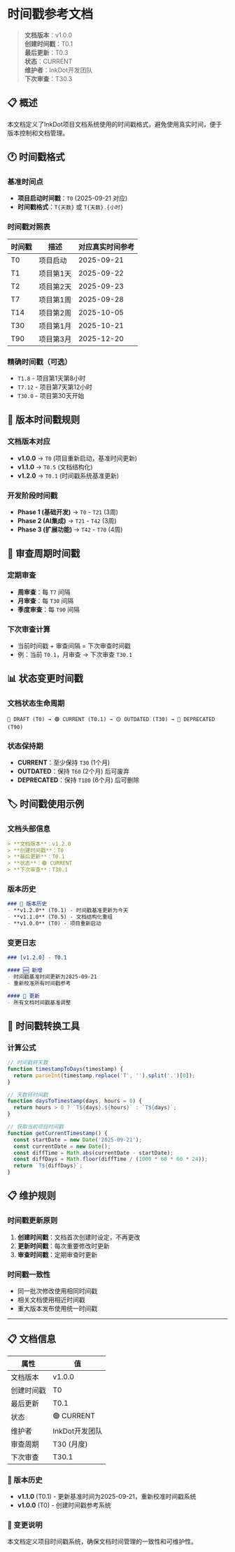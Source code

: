 # 时间戳参考文档
> **文档版本**：v1.0.0  
> **创建时间戳**：T0.1  
> **最后更新**：T0.3  
> **状态**：CURRENT  
> **维护者**：InkDot开发团队  
> **下次审查**：T30.3

## 📋 概述

本文档定义了InkDot项目文档系统使用的时间戳格式，避免使用真实时间，便于版本控制和文档管理。

## 🕐 时间戳格式

### 基准时间点
- **项目启动时间戳**：`T0` (2025-09-21 对应)
- **时间戳格式**：`T{天数}` 或 `T{天数}.{小时}`

### 时间戳对照表

| 时间戳 | 描述 | 对应真实时间参考 |
|--------|------|------------------|
| T0 | 项目启动 | 2025-09-21 |
| T1 | 项目第1天 | 2025-09-22 |
| T2 | 项目第2天 | 2025-09-23 |
| T7 | 项目第1周 | 2025-09-28 |
| T14 | 项目第2周 | 2025-10-05 |
| T30 | 项目第1月 | 2025-10-21 |
| T90 | 项目第3月 | 2025-12-20 |

### 精确时间戳（可选）
- `T1.8` - 项目第1天第8小时
- `T7.12` - 项目第7天第12小时
- `T30.0` - 项目第30天开始

## 📅 版本时间戳规则

### 文档版本对应
- **v1.0.0** → `T0` (项目重新启动，基准时间更新)
- **v1.1.0** → `T0.5` (文档结构化)
- **v1.2.0** → `T0.1` (时间戳系统基准更新)

### 开发阶段时间戳
- **Phase 1 (基础开发)** → `T0` - `T21` (3周)
- **Phase 2 (AI集成)** → `T21` - `T42` (3周)
- **Phase 3 (扩展功能)** → `T42` - `T70` (4周)

## 🔄 审查周期时间戳

### 定期审查
- **周审查**：每 `T7` 间隔
- **月审查**：每 `T30` 间隔
- **季度审查**：每 `T90` 间隔

### 下次审查计算
- 当前时间戳 + 审查间隔 = 下次审查时间戳
- 例：当前 `T0.1`，月审查 → 下次审查 `T30.1`

## 📊 状态变更时间戳

### 文档状态生命周期
```
🚧 DRAFT (T0) → 🟢 CURRENT (T0.1) → 🟡 OUTDATED (T30) → 🔴 DEPRECATED (T90)
```

### 状态保持期
- **CURRENT**：至少保持 `T30` (1个月)
- **OUTDATED**：保持 `T60` (2个月) 后可废弃
- **DEPRECATED**：保持 `T180` (6个月) 后可删除

## 🏷️ 时间戳使用示例

### 文档头部信息
```markdown
> **文档版本**：v1.2.0  
> **创建时间戳**：T0  
> **最后更新**：T0.1  
> **状态**：🟢 CURRENT  
> **下次审查**：T30.1  
```

### 版本历史
```markdown
### 📅 版本历史
- **v1.2.0** (T0.1) - 时间戳基准更新为今天
- **v1.1.0** (T0.5) - 文档结构化重组
- **v1.0.0** (T0) - 项目重新启动
```

### 变更日志
```markdown
### [v1.2.0] - T0.1

#### 🆕 新增
- 时间戳基准时间更新为2025-09-21
- 重新校准所有时间戳参考

#### 📝 更新
- 所有文档时间戳基准调整
```

## 🔧 时间戳转换工具

### 计算公式
```javascript
// 时间戳转天数
function timestampToDays(timestamp) {
  return parseInt(timestamp.replace('T', '').split('.')[0]);
}

// 天数转时间戳
function daysToTimestamp(days, hours = 0) {
  return hours > 0 ? `T${days}.${hours}` : `T${days}`;
}

// 获取当前项目时间戳
function getCurrentTimestamp() {
  const startDate = new Date('2025-09-21');
  const currentDate = new Date();
  const diffTime = Math.abs(currentDate - startDate);
  const diffDays = Math.floor(diffTime / (1000 * 60 * 60 * 24));
  return `T${diffDays}`;
}
```

## 📋 维护规则

### 时间戳更新原则
1. **创建时间戳**：文档首次创建时设定，不再更改
2. **更新时间戳**：每次重要修改时更新
3. **审查时间戳**：定期审查时更新

### 时间戳一致性
- 同一批次修改使用相同时间戳
- 相关文档使用相近时间戳
- 重大版本发布使用统一时间戳

---

## 📋 文档信息

| 属性 | 值 |
|------|----|
| 文档版本 | v1.0.0 |
| 创建时间戳 | T0 |
| 最后更新 | T0.1 |
| 状态 | 🟢 CURRENT |
| 维护者 | InkDot开发团队 |
| 审查周期 | T30 (月度) |
| 下次审查 | T30.1 |

### 📅 版本历史
- **v1.1.0** (T0.1) - 更新基准时间为2025-09-21，重新校准时间戳系统
- **v1.0.0** (T0) - 创建时间戳参考系统

### 📝 变更说明
本文档定义项目时间戳系统，确保文档时间管理的一致性和可维护性。
